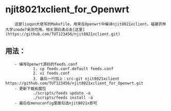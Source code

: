 # njit8021xclient_for_Openwrt
        这是liuqun大佬写的Makefile，用来在Openwrt中编译njit8021xclient。福建农林大学inode7亲测可用。相关源码请点击[这里](https://github.com/TUT123456/njit8021xclient.git)
## 用法：
        - 编写Openwrt源码的feeds.conf
                1. cp feeds.conf.default feeds.conf
                2. vi feeds.conf
                3. 最后一行加上：src-git njit8021xclient https://github.com/TUT123456/njit8021xclient_for_Openwrt.git
        - 更新下载拓展包
                ./scripts/feeds update -a
                ./scripts/feeds install -a
        - 最后在menuconfig里面勾选njit8021x即可
